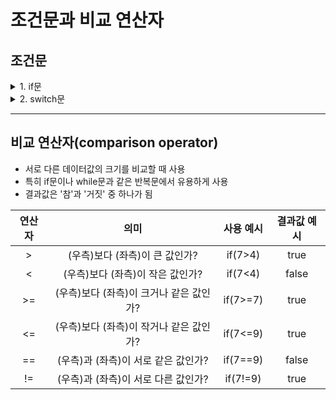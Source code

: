 # 조건문과 비교 연산자

## 조건문
<details>
<summary>1. if문</summary>
<div markdown="1">       
  
 * 주어진 조건이 참인 경우에만 주어진 코드 블럭을 실행함
 * if문의 시작과 끝은 반드시 중괄호 {}로 감싸주어야 함
 * 조건이 거짓인 경우, if문을 빠져나오는 대신 else문이 작동함(else문은 별도의 조건식을 가지지 않음)
 * else if문은 if문의 조건이 거짓인 경우 바로 else문으로 넘어가지 않고, 또 다른 조건에 부합하는지 확인하기 위해 사용(별도의 조건식 가짐)
 * if -> else if -> else의 순서는 반드시 지켜야 함
 * ※ 문자열에만 적용할 수 있는 3가지 함수
    * ToUpper() : 문자열의 모든 글자를 대문자로 변환한다.
    * ToLower() : 문자열의 모든 글자를 소문자로 변환한다.
    * ToTitleCase() : 각 단어의 첫 글자를 대문자로 변환하고 나머지 글자는 모두 소문자로 변환한다.
  
```C#
static void Main(string[] args)
{
  Console.Write("What is your grade on C# test? ");
  char grade = Convert.ToChar(Console.ReadLine().ToUpper());

  if(grade == 'A')
  {
    Console.WriteLine("Excellent!");
  }

  else if(grade == 'B')
  {
    Console.WriteLine("Good job");
  }

  else if(grade == 'C')
  {
    Console.WriteLine("You're passed.");
  }

  else if(grade == 'D')
  {
    Console.WriteLine("You should have studied harder.");
  }

  else if(grade == 'F')
  {
    Console.WriteLine("You're failed.");
  }

  else
  {
    Console.WriteLine("You made a wrong input.");
  }
}
```
</div>
</details>

<details>
<summary>2. switch문</summary>
<div markdown="1">       

* switch문은 if문에 비해 가독성이 좋기 때문에 자주 사용함
* case에 제시된 조건 중 하나라도 만족하면 break문을 실행한 뒤 전체 코드 블럭에서 빠져나옴
* switch문
   * 반드시 case문이 있어야 함
   * default는 필수가 아님. 이는 case문에 제시된 조건 중 어떤 것에도 만족하지 않을 때 실행하는 코드로, if문에서의 else와 같은 기능을 수행 
* case문
   * 조건을 제시한 후에 콜론(:)으로 끝나야 함
   * 반드시 break 명령어를 가져야 switch문이 종료됨
* 쓰임이 다양함(예시 코드 2개)
```C#
static void Main(string[] args)
{
  Console.Write("What is your grade on C# test? ");
  char grade = Convert.ToChar(Console.ReadLine().ToUpper());

  switch(grade)
  {
    case 'A':
      Console.WriteLine("Excellent!");
      break;

    case 'B':
      Console.WriteLine("Good job!");
      break;

    case 'C':
      Console.WriteLine("You're passed.");
      break;

    case 'D':
      Console.WriteLine("You should have studied harder.");
      break;

    case 'F':
      Console.WriteLine("You're failed");
      break;

    default:
      Console.WriteLine("You made a wrong input.");
      break;
  }
}
```
```C#
static void Main(string[] args)
{
  Console.Write("1~9 범위의 수를 입력하시오: ");
  int x = int.Parse(Console.ReadLine());

  switch(x)
  {
    case 1:
    case 2:
    case 3:
      Console.WriteLine($"{x}은(는) 낮은 범위의 수 입니다.");
      break;

    case 4:
    case 5:
    case 6:
      Console.WriteLine($"{x}은(는) 중간 범위의 숫 입니다.");
      break;

    case 7:
    case 8:
    case 9:
      Console.WriteLine($"{x}은(는) 높은 범위의 숫 입니다.");
      break;

    default:
      Console.WriteLine($"{x}은(는) 잘못된 입력입니다.");
      break;
  }
}
```
* 다음과 같은 구성이면, 1,2,3을 똑같은 조건으로, 4,5,6을 똑같은 조건으로, 7,8,9를 똑같은 조건으로 간주함

</div>
</details>


___
## 비교 연산자(comparison operator)

* 서로 다른 데이터값의 크기를 비교할 때 사용
* 특히 if문이나 while문과 같은 반복문에서 유용하게 사용
* 결과값은 '참'과 '거짓' 중 하나가 됨

|**연산자**|**의미**|**사용 예시**|**결과값 예시**|
|:---:|:---:|:---:|:---:|
|>|(우측)보다 (좌측)이 큰 값인가?|if(7>4)|true|
|<|(우측)보다 (좌측)이 작은 값인가?|if(7<4)|false|
|>=|(우측)보다 (좌측)이 크거나 같은 값인가?|if(7>=7)|true|
|<=|(우측)보다 (좌측)이 작거나 같은 값인가?|if(7<=9)|true|
|==|(우측)과 (좌측)이 서로 같은 값인가?|if(7==9)|false|
|!=|(우측)과 (좌측)이 서로 다른 값인가?|if(7!=9)|true|
